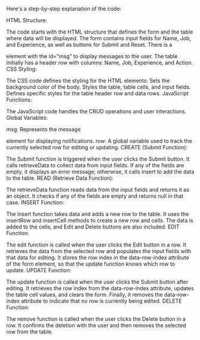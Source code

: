 

Here's a step-by-step explanation of the code:

HTML Structure:

The code starts with the HTML structure that defines the form and the table where data will be displayed.
The form contains input fields for Name, Job, and Experience, as well as buttons for Submit and Reset.
There is a <div> element with the id="msg" to display messages to the user.
The table initially has a header row with columns: Name, Job, Experience, and Action.
CSS Styling:

The CSS code defines the styling for the HTML elements:
Sets the background color of the body.
Styles the table, table cells, and input fields.
Defines specific styles for the table header row and data rows.
JavaScript Functions:

The JavaScript code handles the CRUD operations and user interactions.
Global Variables:

msg: Represents the message <div> element for displaying notifications.
row: A global variable used to track the currently selected row for editing or updating.
CREATE (Submit Function):

The Submit function is triggered when the user clicks the Submit button.
It calls retrieveData to collect data from input fields.
If any of the fields are empty, it displays an error message; otherwise, it calls insert to add the data to the table.
READ (Retrieve Data Function):

The retrieveData function reads data from the input fields and returns it as an object.
It checks if any of the fields are empty and returns null in that case.
INSERT Function:

The insert function takes data and adds a new row to the table.
It uses the insertRow and insertCell methods to create a new row and cells.
The data is added to the cells, and Edit and Delete buttons are also included.
EDIT Function:

The edit function is called when the user clicks the Edit button in a row.
It retrieves the data from the selected row and populates the input fields with that data for editing.
It stores the row index in the data-row-index attribute of the form element, so that the update function knows which row to update.
UPDATE Function:

The update function is called when the user clicks the Submit button after editing.
It retrieves the row index from the data-row-index attribute, updates the table cell values, and clears the form.
Finally, it removes the data-row-index attribute to indicate that no row is currently being edited.
DELETE Function:

The remove function is called when the user clicks the Delete button in a row.
It confirms the deletion with the user and then removes the selected row from the table.
